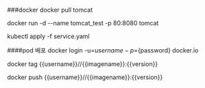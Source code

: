 
###docker
docker pull tomcat

docker run -d --name tomcat_test -p 80:8080 tomcat

kubectl apply -f service.yaml

####pod 배포
docker login -u=${username} -p=${password} docker.io


docker tag {{username}}//{{imagename}}:{{version}}


docker push {{username}}//{{imagename}}:{{version}}

